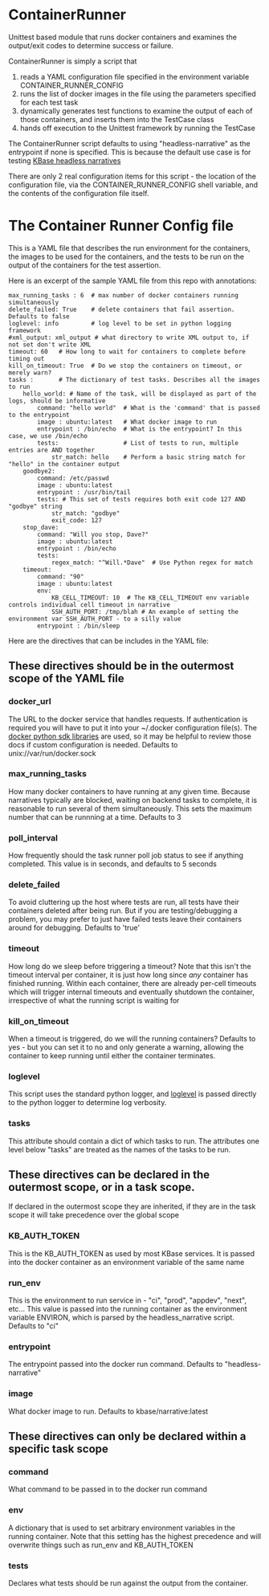 # ContainerRunner

Unittest based module that runs docker containers and examines the output/exit codes to determine success or failure.

ContainerRunner is simply a script that

1. reads a YAML configuration file specified in the environment variable CONTAINER_RUNNER_CONFIG
1. runs the list of docker images in the file using the parameters specified for each test task
1. dynamically generates test functions to examine the output of each of those containers, and inserts them into the TestCase class
1. hands off execution to the Unittest framework by running the TestCase 

The ContainerRunner script defaults to using "headless-narrative" as the entrypoint if none is specified. This is because the
default use case is for testing [KBase headless narratives](https://github.com/kbase/narrative/blob/develop/docs/HeadlessTesting.md)

There are only 2 real configuration items for this script - the location of the configuration file, via
the CONTAINER_RUNNER_CONFIG shell variable, and the contents of the configuration file itself.

# The Container Runner Config file

This is a YAML file that describes the run environment for the containers, the images to be used
for the containers, and the tests to be run on the output of the containers for the test assertion.

Here is an excerpt of the sample YAML file from this repo with annotations:
~~~
max_running_tasks : 6  # max number of docker containers running simultaneously 
delete_failed: True    # delete containers that fail assertion. Defaults to false
loglevel: info         # log level to be set in python logging framework
#xml_output: xml_output # what directory to write XML output to, if not set don't write XML
timeout: 60   # How long to wait for containers to complete before timing out
kill_on_timeout: True  # Do we stop the containers on timeout, or merely warn?
tasks :       # The dictionary of test tasks. Describes all the images to run
    hello_world: # Name of the task, will be displayed as part of the logs, should be informative
        command: "hello world"  # What is the 'command' that is passed to the entrypoint
        image : ubuntu:latest   # What docker image to run
        entrypoint : /bin/echo  # What is the entrypoint? In this case, we use /bin/echo
        tests:                  # List of tests to run, multiple entries are AND together
            str_match: hello    # Perform a basic string match for "hello" in the container output
    goodbye2:
        command: /etc/passwd
        image : ubuntu:latest
        entrypoint : /usr/bin/tail
        tests: # This set of tests requires both exit code 127 AND "godbye" string
            str_match: "godbye"
            exit_code: 127
    stop_dave:
        command: "Will you stop, Dave?"
        image : ubuntu:latest
        entrypoint : /bin/echo
        tests:
            regex_match: "^Will.*Dave"  # Use Python regex for match
    timeout:
        command: "90"
        image : ubuntu:latest
        env:
            KB_CELL_TIMEOUT: 10  # The KB_CELL_TIMEOUT env variable controls individual cell timeout in narrative
            SSH_AUTH_PORT: /tmp/blah # An example of setting the environment var SSH_AUTH_PORT - to a silly value
        entrypoint : /bin/sleep
~~~

Here are the directives that can be includes in the YAML file:

## These directives should be in the outermost scope of the YAML file

### docker_url

The URL to the docker service that handles requests. If authentication is required you
will have to put it into your ~/.docker configuration file(s). The
[docker python sdk libraries](https://github.com/docker/docker-py/tree/1.10.6-release) are used,
so it may be helpful to review those docs if custom configuration is needed. Defaults to
unix://var/run/docker.sock

### max_running_tasks

How many docker containers to have running at any given time. Because narratives
typically are blocked, waiting on backend tasks to complete, it is reasonable to run several of them
simultaneously. This sets the maximum number that can be runnning at a time. Defaults to 3

### poll_interval

How frequently should the task runner poll job status to see if anything completed. This value
is in seconds, and defaults to 5 seconds

### delete_failed

To avoid cluttering up the host where tests are run, all tests have their containers
deleted after being run. But if you are testing/debugging a problem, you may prefer to just have
failed tests leave their containers around for debugging. Defaults to 'true'

### timeout

How long do we sleep before triggering a timeout? Note that this isn't the timeout interval per
container, it is just how long since *any* container has finished running. Within each container, there
are already per-cell timeouts which will trigger internal timeouts and eventually shutdown the container,
irrespective of what the running script is waiting for

### kill_on_timeout

When a timeout is triggered, do we will the running containers? Defaults to yes - but you can set it to
no and only generate a warning, allowing the container to keep running until either the container
terminates.

### loglevel

This script uses the standard python logger, and [loglevel](https://docs.python.org/2/library/logging.html#levels)
is passed directly to the python logger to determine log verbosity.

### tasks

This attribute should contain a dict of which tasks to run. The attributes one level below "tasks" are
treated as the names of the tasks to be run.

## These directives can be declared in the outermost scope, or in a task scope.

If declared in the outermost scope they are inherited, if they are in the task scope it will take
precedence over the global scope

### KB_AUTH_TOKEN

This is the KB_AUTH_TOKEN as used by most KBase services. It is passed into the docker container
as an environment variable of the same name

### run_env

This is the environment to run service in - "ci", "prod", "appdev", "next", etc... This value is
passed into the running container as the environment variable ENVIRON, which is parsed by the
headless_narrative script. Defaults to "ci"

### entrypoint

The entrypoint passed into the docker run command. Defaults to "headless-narrative"

### image

What docker image to run. Defaults to kbase/narrative:latest

## These directives can only be declared within a specific task scope

### command

What command to be passed in to the docker run command

### env

A dictionary that is used to set arbitrary environment variables in the running container. Note that this
setting has the highest precedence and will overwrite things such as run_env and KB_AUTH_TOKEN

### tests

Declares what tests should be run against the output from the container.

